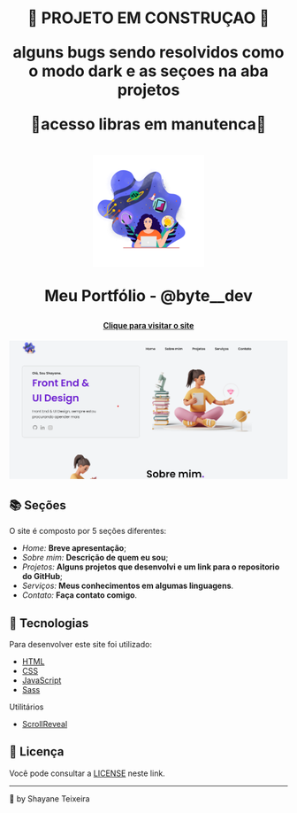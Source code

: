 <h1 align="center">
<p>🚧 PROJETO EM CONSTRUÇAO 🚧</p>
<p>alguns bugs sendo resolvidos como o modo dark e as seçoes na aba projetos</p>
<p>🚧acesso libras em manutenca🚧</p>
</h1>

<h1 align="center">
<img src="assets/image/iconbytedev.svg" alt="Logo bytedev" width="40%">
<p>Meu Portfólio - @byte__dev</p>
</h1>

<h4 align="center"><a href="https://shateixeira.github.io">Clique para visitar o site</a></h4>

![Resultado final do projeto](assets/image/preview.png)

## 📚 Seções

O site é composto por 5 seções diferentes:

- _Home:_ **Breve apresentação**;
- _Sobre mim:_ **Descrição de quem eu sou**;
- _Projetos:_ **Alguns projetos que desenvolvi e um link para o repositorio do GitHub**;
- _Serviços:_ **Meus conhecimentos em algumas linguagens**.
- _Contato:_ **Faça contato comigo**.

## 💼 Tecnologias

Para desenvolver este site foi utilizado:

- [HTML](https://developer.mozilla.org/pt-BR/docs/Web/HTML)
- [CSS](https://developer.mozilla.org/pt-BR/docs/Web/CSS)
- [JavaScript](https://developer.mozilla.org/pt-BR/docs/Web/JAVASCRIPT)
- [Sass](https://sass-lang.com/)

Utilitários

- [ScrollReveal](https://scrollrevealjs.org/)

## 💼 Licença

Você pode consultar a [LICENSE](./LICENSE) neste link.

---

💜 by Shayane Teixeira
